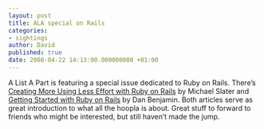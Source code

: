```yaml
---
layout: post
title: ALA special on Rails
categories:
- sightings
author: David
published: true
date: 2008-04-22 14:13:00.000000000 +01:00
---
```

<p>A List A Part is featuring a special issue dedicated to Ruby on Rails. There&#8217;s <a href="http://alistapart.com/articles/creatingmoreusinglesseffortwithrubyonrails">Creating More Using Less Effort with Ruby on Rails</a> by Michael Slater and <a href="http://alistapart.com/articles/gettingstartedwithrubyonrails">Getting Started with Ruby on Rails</a> by Dan Benjamin. Both articles serve as great introduction to what all the hoopla is about. Great stuff to forward to friends who might be interested, but still haven&#8217;t made the jump.</p>